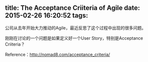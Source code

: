 ﻿title: The Acceptance Criiteria of Agile
date: 2015-02-26 16:20:52
tags:
---
公司从去年开始大力推动的Agile，最近反思了这个过程中出现的很多问题。

刚刚在讨论的一个问题是如果定义好一个User Story，特别是Acceptance Criiteria？

Reference：http://nomad8.com/acceptance_criteria/